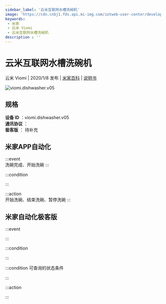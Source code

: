 ```yaml
---
sidebar_label: '云米互联网水槽洗碗机'
image: 'https://cdn.cnbj1.fds.api.mi-img.com/iotweb-user-center/developer_1678871035028XNtyZp2O.png?GalaxyAccessKeyId=AKVGLQWBOVIRQ3XLEW&Expires=9223372036854775807&Signature=krZ1pXGoy43w6x3d7RS8FfUkByA='
keywords: 
 - 米家
 - 云米 Viomi
 - 云米互联网水槽洗碗机
description : ''
---
```

# 云米互联网水槽洗碗机

云米 Viomi | 2020/1/8 发布 | [米家百科](https://home.mi.com/webapp/content/baike/product/index.html?model=viomi.dishwasher.v05) | [说明书](https://home.mi.com/views/introduction.html?model=viomi.dishwasher.v05&region=cn)

![viomi.dishwasher.v05](https://cdn.cnbj1.fds.api.mi-img.com/iotweb-user-center/developer_1678871035028XNtyZp2O.png?GalaxyAccessKeyId=AKVGLQWBOVIRQ3XLEW&Expires=9223372036854775807&Signature=krZ1pXGoy43w6x3d7RS8FfUkByA=)

## 规格  
> 
**设备 ID** ：viomi.dishwasher.v05  
**通讯协议** ：  
**极客版**  ： 待补充 


## 米家APP自动化  

:::event  
洗碗完成、开始洗碗
:::

:::condition  

:::

:::action   
开始洗碗、结束洗碗、暂停洗碗
:::

## 米家自动化极客版  

:::event  

:::

:::condition  

:::

:::condition 可查询的状态条件  

:::

:::action  

:::

        
